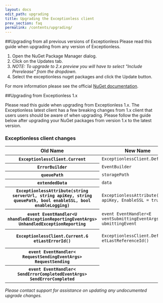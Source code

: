 ```yaml
---
layout: docs
edit_path: upgrading
title: Upgrading the Exceptionless client
prev_section: faq
permalink: /contents/upgrading/
---
```


##Upgrading from all previous versions of Exceptionless
Please read this guide when upgrading from any version of Exceptionless.

1. Open the NuGet Package Manager dialog.
2. Click on the Updates tab.
3. *NOTE: To upgrade to 2.x preview you will have to select "Include Prerelease" from the dropdown.*
4. Select the exceptionless nuget packages and click the Update button.

For more information please see the official [NuGet documentation](https://docs.nuget.org/consume/Package-Manager-Dialog).

##Upgrading from Exceptionless 1.x

Please read this guide when upgrading from Exceptionless 1.x. The Exceptionless latest client has a few breaking changes from 1.x client that users users should be aware of when upgrading. Please follow the guide below after upgrading your NuGet packages from version 1.x to the latest version.

### Exceptionless client changes
<table class="table table-bordered">
  <thead>
    <tr>
      <th>Old Name</th>
      <th>New Name</th>
      <th>Action</th>
      <th>Description</th>
    </tr>
  </thead>
  <tbody>
    <tr>
      <th scope="row"><code>ExceptionlessClient.Current</code></th>
      <td><code>ExceptionlessClient.Default</code></td>
      <td>Rename</td>
      <td><code>Exceptionless.Current</code> has been deprecated.</td>
    </tr>
    <tr>
      <th scope="row"><code>ErrorBuilder</code></th>
      <td><code>EventBuilder</code></td>
      <td>Rename</td>
      <td>Error methods has been renamed.</td>
    </tr>
    <tr>
      <th scope="row"><code>queuePath</code></th>
      <td><code>storagePath</code></td>
      <td>Rename</td>
      <td>Attribute and xml configuration attributes have been renamed.</td>
    </tr>
    <tr>
      <th scope="row"><code>extendedData</code></th>
      <td><code>data</code></td>
      <td>Rename</td>
      <td>Attribute and xml configuration attributes have been renamed.</td>
    </tr>
    <tr>
      <th scope="row"><code>E​xceptionlessAttribute(​s​tring​ serverUrl, s​tring​ apiKey, s​tring​ queuePath, b​ool ​enableSSL, b​ool enableLogging)</code></th>
      <td><code>​E​xceptionlessAttribute(​s​tring ​apiKey, EnableSSL = true)</code></td>
      <td>Update</td>
      <td>Attribute configuration overloads has been removed in favor of object initializers.</td>
    </tr>
    <tr>
      <th scope="row"><code>event ​EventHandler<​U​nhandledExceptionReportingEventArgs>​ U​nhandledExceptionReporting</code></th>
      <td><code>event ​E​ventHandler<​E​ventSubmittingEventArgs> ​S​ubmittingEvent</code></td>
      <td>Update</td>
      <td>Wire up to <code>S​ubmittingEvent</code> and check the IsUnhandledError property. NOTE: Error has been renamed to Event on the Event Args class.</td>
    </tr>
    <tr>
      <th scope="row"><code>ExceptionlessClient.Current.​G​etLastErrorId()</code></th>
      <td><code>ExceptionlessClient.Default.G​etLastReferenceId()</code></td>
      <td>Rename</td>
      <td>This method has been renamed. NOTE: to have a reference id automatically generated you must call <code>ExceptionlessClient.Default.Configuration.UseReferenceIds()</code></td>
    </tr>
    <tr>
      <th scope="row"><code>event ​EventHandler<​RequestSendingEventArgs>​ RequestSending</code></th>
      <td></td>
      <td>Remove</td>
      <td>Implement custom ISubmissionClient and register it with the dependency resolver.</td>
    </tr>
    <tr>
      <th scope="row"><code>event ​EventHandler<​SendErrorCompletedEventArgs>​ SendErrorCompleted</code></th>
      <td></td>
      <td>Remove</td>
      <td>Implement custom ISubmissionClient and register it with the dependency resolver.</td>
    </tr>
  </tbody>
</table>

*Please contact support for assistance on updating any undocumented upgrade changes.*